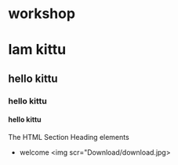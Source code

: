 # workshop
# Iam kittu 
## hello kittu
### hello kittu
#### hello kittu
The HTML Section Heading elements
* welcome
<img scr="Download/download.jpg>

